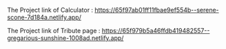 The Project link of Calculator : https://65f97ab01ff11fbae9ef554b--serene-scone-7d184a.netlify.app/



The Project link of Tribute page : https://65f979b5a46ffdb419482557--gregarious-sunshine-1008ad.netlify.app/
